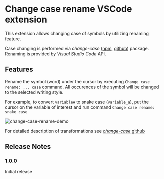 # Change case rename VSCode extension

This extension allows changing case of symbols by utilizing renaming feature.

Case changing is performed via *change-case* ([npm](https://www.npmjs.com/package/change-case), [github](https://github.com/blakeembrey/change-case)) package. Renaming is provided by *Visual Studio Code* API.

## Features

Rename the symbol (word) under the cursor by executing `Change case rename: ... case` command. All occurences
of the symbol will be changed to the selected writing style.

For example, to convert `variableA` to snake case (`variable_a`), put the cursor on the
variable of interest and run command `Change case rename: snake case`

![change-case-rename-demo](https://user-images.githubusercontent.com/8144358/128410002-626e1dee-0275-4d6e-9e6b-6498034f1a6d.gif)

For detailed description of transformations see [*change-case* github](https://github.com/blakeembrey/change-case)

## Release Notes

### 1.0.0

Initial release

